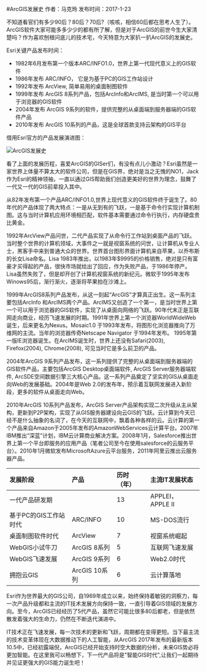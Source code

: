 #ArcGIS发展史
作者：马克玲 发布时间：2017-1-23

不知道看官们有多少90后？80后？70后?（咳咳，相信60后都在思考人生了）。 ArcGIS软件大家可能多多少少的都有所了解，但是对于ArcGIS的前世今生大家清楚吗？作为喜欢刨根问底儿的技术宅，今天特意为大家扒一扒ArcGIS的发展史。

Esri关键产品发布时间：
  
- 1982年6月发布第一个版本ARC/INFO1.0，世界上第一代现代意义上的GIS软件  
- 1986年发布 ARC/INFO， 它是为基于PC的GIS工作站设计
- 1992年发布 ArcView, 简单易用的桌面制图软件
- 1999年发布 ArcGIS 8系列产品，包括ArcInfo和ArcIMS, 是当时第一个可以用于浏览器的GIS软件
- 2004年发布 ArcGIS 9系列的软件，提供完整的从桌面端到服务器端的GIS软件产品
- 2010年发布 ArcGIS 10系列的产品，这是全球首款支持云架构的GIS平台 

借用Esri官方的产品发展演进图：


![ArcGIS发展史](https://raw.githubusercontent.com/serverteamCN/TechnicalArticles/master/pictures/ArcGIS发展史01_20170123.jpg)  

看了上面的发展历程，喜爱ArcGIS的GISer们，有没有点儿小激动？Esri虽然是一家世界上体量不算太大的软件公司，但是在GIS界，绝对是当之无愧的NO1，Jack作为Esri的精神领袖，一直以通过GIS帮助我们创造更美好的世界为理念，鼓舞了一代又一代的GIS前辈投入其中。    

从82年发布第一个产品ARC/INFO1.0,世界上现代意义的GIS软件终于诞生了。80年代的产品体现了两大特点：一是从无到有的飞跃，一是基于命令行实现计算机制图。这与当时计算机应用环境相匹配，软件基本需要通过命令行执行，内存硬盘贵比黄金。    

1992年ArcView产品问世，二代产品实现了从命令行工作站到桌面产品的飞跃。当时整个世界的计算机领域，大事件之一就是视窗系统的问世，让计算机从专业人士，黑客手中来到普通大众的世界。世界首台图形界面计算机来自苹果，以乔布斯的长女Lisa命名。Lisa 1983年推出，以1983年$9995的价格销售，绝对是只有富豪才买得起的产品，很快市场就给出了回应，作为失败产品，于1986年停产。Lisa虽然失败了，但是却开创了计算机视窗系统的新纪元。微软于1995年发布Winows95后，渐行渐火，逐渐将苹果拍在沙滩上。

1999年ArcGIS8系列产品发布，从这一刻起“ArcGIS”才算真正出生。这一系列主要包括ArcInfo 和ArcIMS两个产品。ArcIMS又创造了一个第一，是当时世界上第一个可以用于浏览器的GIS软件，实现了从桌面向网络的飞跃。90年代末正是互联网走向商业，经历飞速发展的时期。1991年世界上第一个浏览器WorldWideWeb诞生，后来更名为Nexus。Mosaic1.0 于1993年发布，将图形化浏览器推向了万维网的主流。当年的浏览器传奇Netscape Navigator 于1994年发布。 1995年第一版IE浏览器诞生。在ArcIMS诞生时，世界上还没有Safari(2003), Firefox(2004), Chrome(2008), 可见当时它是多么前卫的产品。

2004年ArcGIS 9系列产品发布，这一系列提供了完整的从桌面端到服务器端的GIS软件产品，主要包括ArcGIS Desktop桌面端软件, ArcGIS Server服务器端软件, ArcSDE空间数据引擎三大核心产品。这一系列产品奠定了坚实的GIS从桌面走向Web的发展基础。2004年是Web 2.0的发布年，预示着互联网发展进入新阶段，更多的软件从桌面走向Web。

2010年ArcGIS 10系列产品发布，ArcGIS Server产品架构实现二次升级从主从架构，更新到P2P架构，实现了从GIS服务器建设向云GIS的飞跃。云计算到今天已经不是什么抽象的名词了，在今天的互联网中，飘着各种各样的云。云计算的第一个产品来自Amazon于2005年发布的AmazonWebServices云计算平台。2007年IBM推出“深蓝”计划，IBM云计算商业解决方案。2008年1月，Salesforce推出世界上第一个平台即服务的应用产品（笔者公司至今在使用salesforce的云服务平台）。2010年1月微软发布MicrosoftAzure云平台服务，2011年阿里云推出云服务器产品。

发展阶段  |产品  |历时（年）|主流IT发展状态
:--|:---|:---|:--
一代产品研发期 ||13|APPLEI， APPLE II
基于PC的GIS工作站时代|ARC/INFO|10|MS-DOS流行
桌面制图软件时代|ArcView|7|视窗系统崛起
WebGIS小试牛刀|ArcGIS 8系列|5|互联网飞速发展
WebGIS飞速发展|ArcGIS 9系列|6|Web2.0时代
拥抱云GIS|ArcGIS 10系列|6|云计算落地

Esri作为世界最大的GIS公司，自1969年成立以来，始终保持着敏锐的洞察力，每一次产品升级都和主流的IT技术发展方向保持一致，一直引导着GIS领域的发展方向。至今，ArcGIS已经经历了5代产品，虽然它可能比很多80后都老，但是依然散发着强大的生命力，仍然在不断迭代演进中。

IT技术正在飞速发展，每一次技术的更新和飞跃，周期都在变得更短。当下最主流的技术变革体现在大数据推动下的人工智能，从ArcGIS 2017年发布的最新版本10.5中，已经初露端倪，ArcGIS已经开始支持时空大数据的分析，未来GIS势必将更加智能。在这里我可以畅想下，下一代产品将是"智能GIS时代",让我们一起期待并见证更强大的GIS能力诞生吧！
